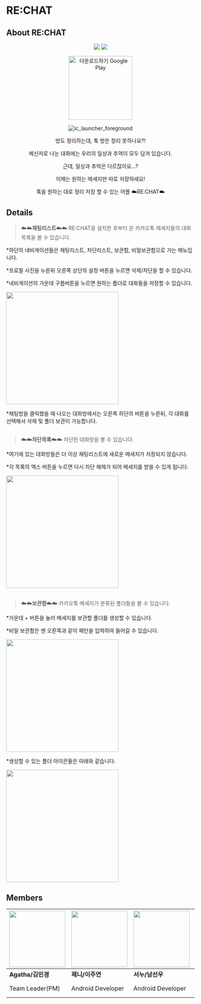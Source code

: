 # RE:CHAT
## About RE:CHAT
<div align="center"><img src="https://img.shields.io/badge/Kotlin-7F52FF?style=flat-appveyor&logo=Kotlin&logoColor=white"/> <img src="https://img.shields.io/badge/Java-007396?style=flat-appveyor&logo=Java&logoColor=white"/> 

  <a href='https://play.google.com/store/apps/details?id=com.chat_soon_e.re_chat&pcampaignid=pcampaignidMKT-Other-global-all-co-prtnr-py-PartBadge-Mar2515-1' ><img alt='다운로드하기 Google Play' Width="170" src='https://play.google.com/intl/ko/badges/static/images/badges/ko_badge_web_generic.png'/></a>
  
![ic_launcher_foreground](https://user-images.githubusercontent.com/37200286/170323177-58da00c9-69ed-451e-af46-60e59d9d4f46.png)
  
  방도 정리하는데, 톡 방은 정리 못하나요?!

메신저로 나눈 대화에는 우리의 일상과 추억이 모두 담겨 있습니다.

근데, 일상과 추억은 다르잖아요...?

이제는 원하는 메세지만 따로 저장하세요!

톡을 원하는 대로 정리 저장 할 수 있는 어플
☁️RE:CHAT☁️
</div>

## Details
>☁️☁️**채팅리스트**☁️☁️ RE:CHAT을 설치한 후부터 온 카카오톡 메세지들의 대화목록을 볼 수 있습니다.

*하단의 네비게이션들은 채팅리스트, 차단리스트, 보관함, 비밀보관함으로 가는 메뉴입니다.

*프로필 사진을 누른뒤 오른쪽 상단의 설정 버튼을 누르면 삭제/차단을 할 수 있습니다.

*네비게이션의 가운데 구름버튼을 누르면 원하는 폴더로 대화들을 저장할 수 있습니다.

<img src="https://user-images.githubusercontent.com/37200286/170315285-023f7127-f779-47aa-8136-c2ced4c23e35.png" height="300">

*채팅방을 클릭했을 때 나오는 대화방에서는 오른쪽 하단의 버튼을 누른뒤, 각 대화를 선택해서 삭제 및 폴더 보관이 가능합니다.

##

>☁️☁️**차단목록**☁️☁️ 차단된 대화방을 볼 수 있습니다.

*여기에 있는 대화방들은 더 이상 채팅리스트에 새로운 메세지가 저장되지 않습니다.

*각 목록의 엑스 버튼을 누르면 다시 차단 해제가 되어 메세지를 받을 수 있게 됩니다.

<img src="https://user-images.githubusercontent.com/37200286/170315284-ae2a1d8c-a231-4890-a3b6-b9e1a457cebf.png" height="300">

##

>☁️☁️**보관함**☁️☁️ 카카오톡 메세지가 분류된 폴더들을 볼 수 있습니다.

*가운데 + 버튼을 눌러 메세지를 보관할 폴더를 생성할 수 있습니다.

*비밀 보관함은 맨 오른쪽과 같이 패턴을 입력하여 들어갈 수 있습니다.

<img src="https://user-images.githubusercontent.com/37200286/170315276-e9df4f37-fd50-42db-af87-afa8e99fe24b.png" height="300">

*생성할 수 있는 폴더 아이콘들은 아래와 같습니다.

<img src="https://user-images.githubusercontent.com/37200286/170315282-d50f61b6-1be6-48b5-a683-5870d4b1a969.png" height="300">

## Members
<img src="https://user-images.githubusercontent.com/37200286/170320702-994492dc-8132-46aa-bb89-48f1c837556c.png" width="150">|<img src="https://user-images.githubusercontent.com/37200286/170320714-20f3a432-3432-4adf-a799-da89e96aaa92.png" width="150">|<img src="https://user-images.githubusercontent.com/37200286/170320707-05654267-b53a-4126-b54c-b1b87c06d675.png" width="150">|<img src="https://user-images.githubusercontent.com/37200286/170320711-2ae1ec5b-c029-42ae-aa13-42fda72856f0.png" width="150">
---|---|---|---|
**Agatha/김민경**|**제니/이주연**|**서누/남선우**|**제비/변재호**
Team Leader(PM)|Android Developer|Android Developer|Server Developer (Node.js)

